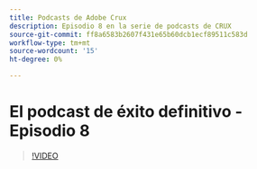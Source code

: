 ```yaml
---
title: Podcasts de Adobe Crux
description: Episodio 8 en la serie de podcasts de CRUX
source-git-commit: ff8a6583b2607f431e65b60dcb1ecf89511c583d
workflow-type: tm+mt
source-wordcount: '15'
ht-degree: 0%

---
```


# El podcast de éxito definitivo - Episodio 8

>[!VIDEO](https://video.tv.adobe.com/v/3429404?quality=12learn=on)
